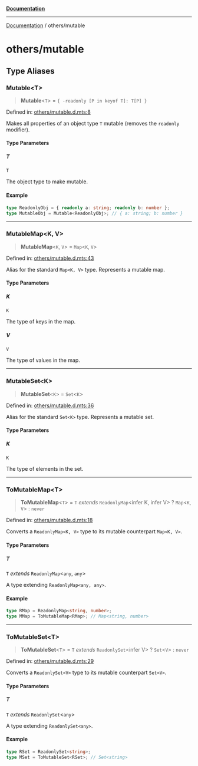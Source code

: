 [**Documentation**](../README.md)

---

[Documentation](../README.md) / others/mutable

# others/mutable

## Type Aliases

### Mutable\<T\>

> **Mutable**\<`T`\> = `{ -readonly [P in keyof T]: T[P] }`

Defined in: [others/mutable.d.mts:8](https://github.com/noshiro-pf/ts-type-forge/blob/main/src/others/mutable.d.mts#L8)

Makes all properties of an object type `T` mutable (removes the `readonly` modifier).

#### Type Parameters

##### T

`T`

The object type to make mutable.

#### Example

```ts
type ReadonlyObj = { readonly a: string; readonly b: number };
type MutableObj = Mutable<ReadonlyObj>; // { a: string; b: number }
```

---

### MutableMap\<K, V\>

> **MutableMap**\<`K`, `V`\> = `Map`\<`K`, `V`\>

Defined in: [others/mutable.d.mts:43](https://github.com/noshiro-pf/ts-type-forge/blob/main/src/others/mutable.d.mts#L43)

Alias for the standard `Map<K, V>` type. Represents a mutable map.

#### Type Parameters

##### K

`K`

The type of keys in the map.

##### V

`V`

The type of values in the map.

---

### MutableSet\<K\>

> **MutableSet**\<`K`\> = `Set`\<`K`\>

Defined in: [others/mutable.d.mts:36](https://github.com/noshiro-pf/ts-type-forge/blob/main/src/others/mutable.d.mts#L36)

Alias for the standard `Set<K>` type. Represents a mutable set.

#### Type Parameters

##### K

`K`

The type of elements in the set.

---

### ToMutableMap\<T\>

> **ToMutableMap**\<`T`\> = `T` _extends_ `ReadonlyMap`\<infer K, infer V\> ? `Map`\<`K`, `V`\> : `never`

Defined in: [others/mutable.d.mts:18](https://github.com/noshiro-pf/ts-type-forge/blob/main/src/others/mutable.d.mts#L18)

Converts a `ReadonlyMap<K, V>` type to its mutable counterpart `Map<K, V>`.

#### Type Parameters

##### T

`T` _extends_ `ReadonlyMap`\<`any`, `any`\>

A type extending `ReadonlyMap<any, any>`.

#### Example

```ts
type RMap = ReadonlyMap<string, number>;
type MMap = ToMutableMap<RMap>; // Map<string, number>
```

---

### ToMutableSet\<T\>

> **ToMutableSet**\<`T`\> = `T` _extends_ `ReadonlySet`\<infer V\> ? `Set`\<`V`\> : `never`

Defined in: [others/mutable.d.mts:29](https://github.com/noshiro-pf/ts-type-forge/blob/main/src/others/mutable.d.mts#L29)

Converts a `ReadonlySet<V>` type to its mutable counterpart `Set<V>`.

#### Type Parameters

##### T

`T` _extends_ `ReadonlySet`\<`any`\>

A type extending `ReadonlySet<any>`.

#### Example

```ts
type RSet = ReadonlySet<string>;
type MSet = ToMutableSet<RSet>; // Set<string>
```
